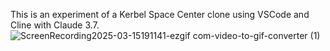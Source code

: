 This is an experiment of a Kerbel Space Center clone using VSCode and Cline with Claude 3.7.
![ScreenRecording2025-03-15191141-ezgif com-video-to-gif-converter (1)](https://github.com/user-attachments/assets/23729071-9a65-4ac4-baf1-999b9088cdea)

